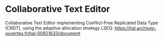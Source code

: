 # Collaborative Text Editor

Collaborative Text Editor implementing Conflict-Free Replicated Data Type (CRDT), using the adaptive allocation strategy LSEQ: https://hal.archives-ouvertes.fr/hal-00921633/document
